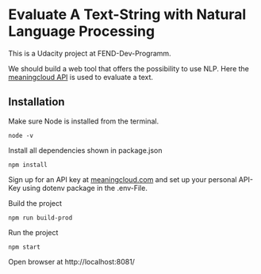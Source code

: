 # Evaluate A Text-String with Natural Language Processing

This is a Udacity project at FEND-Dev-Programm.

We should build a web tool that offers the possibility to use NLP. Here the [meaningcloud API](https://www.meaningcloud.com/products/sentiment-analysis) is used to evaluate a text.

## Installation

Make sure Node is installed from the terminal.

```
node -v
```

Install all dependencies shown in package.json

```
npm install
```

Sign up for an API key at [meaningcloud.com](https://www.meaningcloud.com/developer/create-account) and set up your personal API-Key using dotenv package in the .env-File.

Build the project

```
npm run build-prod
```

Run the project

```
npm start
```

Open browser at http://localhost:8081/
